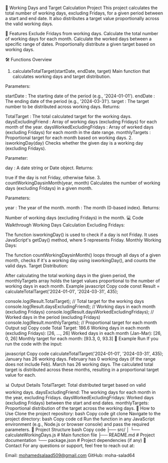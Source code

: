 📅 Working Days and Target Calculation Project
This project calculates the total number of working days, excluding Fridays, for a given period between a start and end date. It also distributes a target value proportionally across the valid working days.

📌 Features
Exclude Fridays from working days.
Calculate the total number of working days for each month.
Calculate the worked days between a specific range of dates.
Proportionally distribute a given target based on working days.


🛠️ Functions Overview
1. calculateTotalTarget(startDate, endDate, target)
Main function that calculates working days and target distribution.

Parameters:

startDate : The starting date of the period (e.g., '2024-01-01').
endDate : The ending date of the period (e.g., '2024-03-31').
target : The target number to be distributed across working days.
Returns:

TotalTarget : The total calculated target for the working days.
daysExcludingFriend : Array of working days (excluding Fridays) for each month of the year.
daysWorkedExcludingFridays : Array of worked days (excluding Fridays) for each month in the date range.
monthlyTargets : Proportional target for each month based on working days.
2. isworkingDay(day)
Checks whether the given day is a working day (excluding Fridays).

Parameter:

day : A date string or Date object.
Returns:

true if the day is not Friday, otherwise false.
3. countWorkingDaysinMonth(year, month)
Calculates the number of working days (excluding Fridays) in a given month.

Parameters:

year : The year of the month.
month : The month (0-based index).
Returns:

Number of working days (excluding Fridays) in the month.
💻 Code Walkthrough
Working Days Calculation
Excluding Fridays:

The function isworkingDay() is used to check if a day is not Friday. It uses JavaScript's getDay() method, where 5 represents Friday.
Monthly Working Days:

The function countWorkingDaysinMonth() loops through all days of a given month, checks if it's a working day using isworkingDay(), and counts the valid days.
Target Distribution:

After calculating the total working days in the given period, the monthlyTargets array holds the target values proportional to the number of working days in each month.
Example
javascript
Copy code
const Result = calculateTotalTarget('2024-01-01', '2024-03-31', 435);

console.log(Result.TotalTarget);                // Total target for the working days
console.log(Result.daysExcludingFriend);        // Working days in each month (excluding Fridays)
console.log(Result.daysWorkedExcludingFridays); // Worked days in the period (excluding Fridays)
console.log(Result.monthlyTargets);             // Proportional target for each month
Output
sql
Copy code
Total Target: 186.6
Working days in each month (excluding Fridays): [26, ..., 26]
Worked days in each month (Jan-Mar): [26, 0, 26]
Monthly target for each month: [93.3, 0, 93.3]
📝 Example Run
If you run the code with the input:

javascript
Copy code
calculateTotalTarget('2024-01-01', '2024-03-31', 435);
January has 26 working days.
February has 0 working days (if the range does not include Feb).
March has 26 working days.
The calculated total target is distributed across these months, resulting in a proportional target value for each.

📊 Output Details
TotalTarget: Total distributed target based on valid working days.
daysExcludingFriend: The working days for each month in the year, excluding Fridays.
daysWorkedExcludingFridays: Worked days (excluding Fridays) between the start and end dates.
monthlyTargets: Proportional distribution of the target across the working days.
🚀 How to Use
Clone the project repository:
bash
Copy code
git clone <your-repo-url>
Navigate to the project directory:
bash
Copy code
cd <project-directory>
Run the function in any JavaScript environment (e.g., Node.js or browser console) and pass the required parameters.
📂 Project Structure
bash
Copy code
├── src/
│   └── calculateWorkingDays.js   # Main function file
├── README.md                     # Project documentation
└── package.json                  # Project dependencies (if any)
📧 Contact
For any questions or support, feel free to reach out at:

Email: mohamedsalaad509@gmail.com
GitHub: moha-salad64
